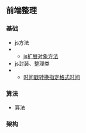 ## 前端整理

### 基础
 - js方法
 - - [js扩展对象方法](https://github.com/hou1183633065/web_organize_notes/blob/master/Algorithm/js/prototype.js)
 - js封装、整理类
 - - [时间戳转换指定格式时间](https://github.com/hou1183633065/web_organize_notes/blob/master/Algorithm/js/DateFomatter.js)
 
### 算法
 - 算法
### 架构
